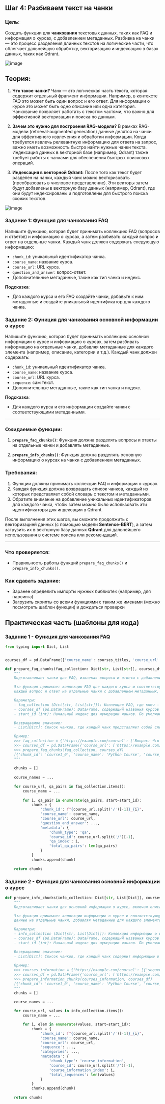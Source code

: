 ## Шаг 4: Разбиваем текст на чанки

### Цель:
Создать функции для **чанкования** текстовых данных, таких как FAQ и информация о курсах, с добавлением метаданных. Разбивка на чанки — это процесс разделения длинных текстов на логические части, что облегчает дальнейшую обработку, векторизацию и индексацию в базах данных, таких как Qdrant.

![image](https://github.com/user-attachments/assets/c371c6bc-a6a3-4b41-a68b-cce842c14ec2)

## Теория:

1. **Что такое чанки?**
   Чанк — это логическая часть текста, которая содержит отдельный фрагмент информации. Например, в контексте FAQ это может быть один вопрос и его ответ. Для информации о курсе это может быть одно описание или одна категория. Чанкование позволяет работать с текстом частями, что важно для эффективной векторизации и поиска по данным.

2. **Зачем это нужно для построения RAG-модели?**
   В рамках RAG-модели (retrieval-augmented generation) данные делятся на чанки для эффективного извлечения и обработки информации. Когда требуется извлечь релевантную информацию для ответа на запрос, важно иметь возможность быстро найти нужные чанки текста. Индексация данных в векторной базе (например, Qdrant) также требует работы с чанками для обеспечения быстрых поисковых операций.

3. **Индексация в векторной Qdrant:**
   После того как текст будет разделен на чанки, каждый чанк можно векторизовать (преобразовать в числовое представление). Эти векторы затем будут добавлены в векторную базу данных (например, Qdrant), где они будут индексированы и подготовлены для быстрого поиска схожих текстов.

![image](https://github.com/user-attachments/assets/ada2a785-5804-4ef3-b44a-d66bef556fa0)

### Задание 1: **Функция для чанкования FAQ**
Напишите функцию, которая будет принимать коллекцию FAQ (вопросов и ответов) и информацию о курсах, а затем разбивать каждый вопрос и ответ на отдельные чанки. Каждый чанк должен содержать следующую информацию:
- `chunk_id`: уникальный идентификатор чанка.
- `course_name`: название курса.
- `course_url`: URL курса.
- `question_and_answer`: вопрос-ответ.
- Дополнительные метаданные, такие как тип чанка и индекс.

**Подсказка**:
- Для каждого курса и его FAQ создайте чанки, добавьте к ним метаданные и создайте уникальный идентификатор для каждого чанка.

### Задание 2: **Функция для чанкования основной информации о курсе**
Напишите функцию, которая будет принимать коллекцию основной информации о курсе и информацию о курсах, затем разбивать информацию на отдельные чанки, добавляя метаданные для каждого элемента (например, описание, категории и т.д.). Каждый чанк должен содержать:
- `chunk_id`: уникальный идентификатор чанка.
- `course_name`: название курса.
- `course_url`: URL курса.
- `sequence`: сам текст.
- Дополнительные метаданные, такие как тип чанка и индекс.

**Подсказка**:
- Для каждого курса и его информации создайте чанки с соответствующими метаданными.

---

### Ожидаемые функции:

1. **`prepare_faq_chunks()`**:
   Функция должна разделять вопросы и ответы на отдельные чанки и добавлять метаданные.

2. **`prepare_info_chunks()`**:
   Функция должна разделять основную информацию о курсах на чанки с добавлением метаданных.

### Требования:
1. Функции должны принимать коллекции FAQ и информации о курсах.
2. Каждая функция должна возвращать список чанков, каждый из которых представляет собой словарь с текстом и метаданными.
3. Обратите внимание на добавление уникальных идентификаторов для каждого чанка, чтобы затем можно было использовать эти идентификаторы для индексации в Qdrant.

После выполнения этих шагов, вы сможете продолжить с векторизацией данных (с помощью модели **Sentence-BERT**), а затем загрузить их в векторную базу данных **Qdrant** для дальнейшего использования в системе поиска или рекомендаций.

---

### Что проверяется:
- Правильность работы функций `prepare_faq_chunks()` и `prepare_info_chunks()`.

### Как сдавать задание:

- Заранее определить импорты нужных библиотек (например, для парсинга)
- Загрузить скрипты со всеми функциями с таким же именами (можно посмотреть шаблон функции) и дождаться проверки

## Практическая часть (шаблоны для кода)

### Задание 1 - Функция для чанкования FAQ

```python
from typing import Dict, List


courses_df = pd.DataFrame({'course_name': courses_titles, 'course_url': info_collection_classified.keys()})

def prepare_faq_chunks(faq_collection: Dict[str, List[str]], courses_df: pd.DataFrame, start_id: int = 0) -> List[Dict]:
    """
    Подготавливает чанки для FAQ, извлекая вопросы и ответы с добавлением метаданных для каждого чанка.

    Эта функция принимает коллекцию FAQ для каждого курса и соответствующую информацию о курсах, а затем разбивает
    каждый вопрос и ответ на отдельные чанки с добавлением метаданных, таких как идентификатор курса и индекс вопроса.

    Параметры:
    - faq_collection (Dict[str, List[str]]): Коллекция FAQ, где ключ — это URL курса, а значение — список строк в формате "Вопрос: <text> Ответ: <text>".
    - courses_df (pd.DataFrame): DataFrame, содержащий названия курсов и их URL.
    - start_id (int): Начальный индекс для нумерации чанков. По умолчанию равен 0.

    Возвращаемое значение:
    - List[Dict]: Список чанков, где каждый чанк представляет собой словарь с информацией о вопросах и ответах.

    Пример:
    >>> faq_collection = {'https://example.com/course1': ['Вопрос: Что такое Python? Ответ: Это язык программирования.']}
    >>> courses_df = pd.DataFrame({'course_url': ['https://example.com/course1'], 'course_name': ['Python Course']})
    >>> prepare_faq_chunks(faq_collection, courses_df)
    [{'chunk_id': 'course1_0', 'course_name': 'Python Course', 'course_url': 'https://example.com/course1', 'content': 'Вопрос: Что такое Python? Ответ: Это язык программирования.', 'question': 'Что такое Python?', 'answer': 'Это язык программирования.', 'metadata': {'chunk_type': 'qa', 'course_id': 'course1', 'qa_index': 0, 'total_qa_pairs': 1}}]
    """
    
    chunks = []
    
    course_names = ...
    
    for course_url, qa_pairs in faq_collection.items():
        course_name = ...
        
        for i, qa_pair in enumerate(qa_pairs, start=start_id):   
            chunk = {
                'chunk_id': f"{course_url.split('/')[-1]}_{i}",
                'course_name': course_name,
                'course_url': course_url,
                'question_and_answer': ...,
                'metadata': {
                    'chunk_type': 'qa',
                    'course_id': course_url.split('/')[-1],
                    'qa_index': i,
                    'total_qa_pairs': len(qa_pairs)
                }
            }
            chunks.append(chunk)
    
    return chunks
```

### Задание 2 - Функция для чанкования основной информации о курсе

```python
def prepare_info_chunks(info_collection: Dict[str, List[Dict]], courses_df: pd.DataFrame, start_id: int = 0) -> List[Dict]:
    """
    Подготавливает чанки для основной информации о курсе, включая описание и категории.

    Эта функция принимает коллекцию информации о курсе и соответствующую информацию о курсах, затем разбивает
    данные на отдельные чанки, добавляя метаданные для каждого элемента, такие как идентификатор курса и индекс.

    Параметры:
    - info_collection (Dict[str, List[Dict]]): Коллекция информации о курсах, где ключ — это URL курса, а значение — список словарей с информацией (например, описание, категории).
    - courses_df (pd.DataFrame): DataFrame, содержащий названия курсов и их URL.
    - start_id (int): Начальный индекс для нумерации чанков. По умолчанию равен 0.

    Возвращаемое значение:
    - List[Dict]: Список чанков, где каждый чанк содержит информацию о курсе, включая описание и категории.
    
    Пример:
    >>> courses_information = {'https://example.com/course1': [{'sequence': 'Описание курса 1', 'categories': ['категория 1']}]} 
    >>> courses_df = pd.DataFrame({'course_url': ['https://example.com/course1'], 'course_name': ['Python Course']})
    >>> prepare_information_chunks(courses_information, courses_df)
    [{'chunk_id': 'course1_0', 'course_name': 'Python Course', 'course_url': 'https://example.com/course1', 'sequence': 'Описание курса 1', 'categories': ['категория 1'], 'metadata': {'chunk_type': 'course_information', 'course_id': 'course1', 'course_information_index': 0, 'total_sequences': 1}}]
    """
    chunks = []
    
    course_names = ...

    for course_url, values in info_collection.items():
        course_name = ...

        for i, elem in enumerate(values, start=start_id):
            chunk = {
                'chunk_id': f"{course_url.split('/')[-1]}_{i}",
                'course_name': course_name,
                'course_url': course_url,
                'sequence': ...,
                'categories': ...,
                'metadata': {
                    'chunk_type': 'course_information',
                    'course_id': course_url.split('/')[-1],
                    'course_information_index': i,
                    'total_sequences': len(values)
                }
            }
            chunks.append(chunk)
    
    return chunks
```
